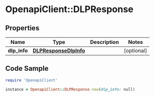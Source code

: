 # OpenapiClient::DLPResponse

## Properties

Name | Type | Description | Notes
------------ | ------------- | ------------- | -------------
**dlp_info** | [**DLPResponseDlpInfo**](DLPResponseDlpInfo.md) |  | [optional] 

## Code Sample

```ruby
require 'OpenapiClient'

instance = OpenapiClient::DLPResponse.new(dlp_info: null)
```


